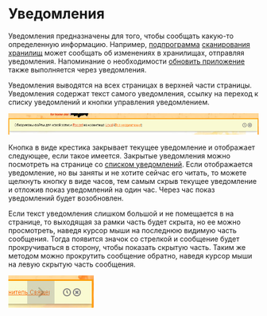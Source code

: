 # Уведомления

Уведомления предназначены для того, чтобы сообщать какую-то определенную информацию. Например,
[подпрограмма](http://ru.wikipedia.org/wiki/Подпрограмма) [сканирования хранилищ](/ru/user/storage/list.md#storage)
может сообщать об изменениях в хранилищах, отправляя уведомления. Напоминание о необходимости [обновить
приложение](/ru/user/general/update.md) также выполняется через уведомления.

Уведомления выводятся на всех страницах в верхней части страницы. Уведомления содержат текст самого уведомления,
ссылку на переход к списку уведомлений и кнопки управления уведомлением.

![Уведомления](https://raw.githubusercontent.com/anime-db/anime-db-docs/master/images/ru/general/notice.jpg)

Кнопка в виде крестика закрывает текущее уведомление и отображает следующее, если такое имеется. Закрытые уведомления
можно посмотреть на странице со [списком уведомлений](/ru/user/general/notice_list.md). Если отображается
уведомление, но вы заняты и не хотите сейчас его читать, то можете щелкнуть кнопку в виде часов, тем самым скрыв
текущее уведомление и отложив показ уведомлений на один час. Через час показ уведомлений будет возобновлен.

Если текст уведомления слишком большой и не помещается в на странице, то выходящая за рамки часть будет скрыта, но ее
можно просмотреть, наведя курсор мыши на последнюю видимую часть сообщения. Тогда появится значок со стрелкой и
сообщение будет прокручиваться в сторону, чтобы показать скрытую часть. Таким же методом можно прокрутить сообщение
обратно, наведя курсор мыши на левую скрытую часть сообщения.

![Прокрутка уведомления](https://raw.githubusercontent.com/anime-db/anime-db-docs/master/images/ru/general/notice_scroll.jpg)
